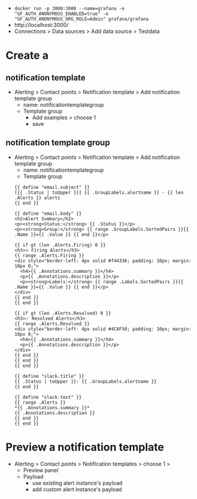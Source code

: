 * `docker run -p 3000:3000 --name=grafana -e "GF_AUTH_ANONYMOUS_ENABLED=true" -e "GF_AUTH_ANONYMOUS_ORG_ROLE=Admin" grafana/grafana`
* http://localhost:3000/
* Connections > Data sources > Add data source > Testdata

# Create a 
## notification template
* Alerting > Contact points > Notification template > Add notification template group
  * name: notificationtemplategroup
  * Template group
    * Add examples > choose 1 
    * save
## notification template group
* Alerting > Contact points > Notification template > Add notification template group
  * name: notificationtemplategroup
  * Template group
  ```
  {{ define "email.subject" }}
  [{{ .Status | toUpper }}] {{ .GroupLabels.alertname }} - {{ len .Alerts }} alerts
  {{ end }}
  
  {{ define "email.body" }}
  <h2>Alert Summary</h2>
  <p><strong>Status:</strong> {{ .Status }}</p>
  <p><strong>Group:</strong> {{ range .GroupLabels.SortedPairs }}{{ .Name }}={{ .Value }} {{ end }}</p>
  
  {{ if gt (len .Alerts.Firing) 0 }}
  <h3>🔥 Firing Alerts</h3>
  {{ range .Alerts.Firing }}
  <div style="border-left: 4px solid #f44336; padding: 10px; margin: 10px 0;">
    <h4>{{ .Annotations.summary }}</h4>
    <p>{{ .Annotations.description }}</p>
    <p><strong>Labels:</strong> {{ range .Labels.SortedPairs }}{{ .Name }}={{ .Value }} {{ end }}</p>
  </div>
  {{ end }}
  {{ end }}
  
  {{ if gt (len .Alerts.Resolved) 0 }}
  <h3>✅ Resolved Alerts</h3>
  {{ range .Alerts.Resolved }}
  <div style="border-left: 4px solid #4CAF50; padding: 10px; margin: 10px 0;">
    <h4>{{ .Annotations.summary }}</h4>
    <p>{{ .Annotations.description }}</p>
  </div>
  {{ end }}
  {{ end }}
  {{ end }}
  
  {{ define "slack.title" }}
  {{ .Status | toUpper }}: {{ .GroupLabels.alertname }}
  {{ end }}
  
  {{ define "slack.text" }}
  {{ range .Alerts }}
  *{{ .Annotations.summary }}*
  {{ .Annotations.description }}
  {{ end }}
  {{ end }}
  ```

# Preview a notification template
* Alerting > Contact points > Notification templates > choose 1 > 
  * Preview panel
  * Payload
    * use existing alert instance's payload
    * add custom alert instance's payload

